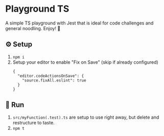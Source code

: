# Playground TS

A simple TS playground with Jest that is ideal for code challenges and general noodling. Enjoy! 🍜

## ⚙️ Setup

1. `npm i`
2. Setup your editor to enable "Fix on Save" (skip if already configured)
    ```
    {
      "editor.codeActionsOnSave": {
        "source.fixAll.eslint": true
      }
    }
    ```

## 👟 Run

1. `src/myFunction(.test).ts` are setup to use right away, but delete and restructure to taste.
1. `npm t`